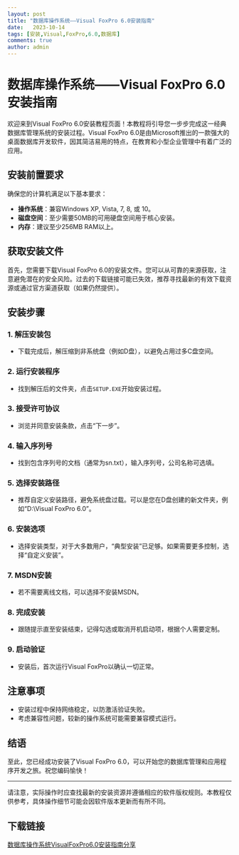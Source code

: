 ```yaml
---
layout: post
title: "数据库操作系统——Visual FoxPro 6.0安装指南"
date:   2023-10-14
tags: [安装,Visual,FoxPro,6.0,数据库]
comments: true
author: admin
---
```

# 数据库操作系统——Visual FoxPro 6.0安装指南

欢迎来到Visual FoxPro 6.0安装教程页面！本教程将引导您一步步完成这一经典数据库管理系统的安装过程。Visual FoxPro 6.0是由Microsoft推出的一款强大的桌面数据库开发软件，因其简洁易用的特点，在教育和小型企业管理中有着广泛的应用。

## 安装前置要求

确保您的计算机满足以下基本要求：
- **操作系统**：兼容Windows XP, Vista, 7, 8, 或 10。
- **磁盘空间**：至少需要50MB的可用硬盘空间用于核心安装。
- **内存**：建议至少256MB RAM以上。

## 获取安装文件

首先，您需要下载Visual FoxPro 6.0的安装文件。您可以从可靠的来源获取，注意避免潜在的安全风险。过去的下载链接可能已失效，推荐寻找最新的有效下载资源或通过官方渠道获取（如果仍然提供）。

## 安装步骤

### 1. 解压安装包
- 下载完成后，解压缩到非系统盘（例如D盘），以避免占用过多C盘空间。

### 2. 运行安装程序
- 找到解压后的文件夹，点击`SETUP.EXE`开始安装过程。

### 3. 接受许可协议
- 浏览并同意安装条款，点击“下一步”。

### 4. 输入序列号
- 找到包含序列号的文档（通常为sn.txt），输入序列号，公司名称可选填。

### 5. 选择安装路径
- 推荐自定义安装路径，避免系统盘过载。可以是您在D盘创建的新文件夹，例如“D:\Visual FoxPro 6.0”。

### 6. 安装选项
- 选择安装类型，对于大多数用户，“典型安装”已足够。如果需要更多控制，选择“自定义安装”。

### 7. MSDN安装
- 若不需要离线文档，可以选择不安装MSDN。

### 8. 完成安装
- 跟随提示直至安装结束，记得勾选或取消开机启动项，根据个人需要定制。

### 9. 启动验证
- 安装后，首次运行Visual FoxPro以确认一切正常。

## 注意事项
- 安装过程中保持网络稳定，以防激活验证失败。
- 考虑兼容性问题，较新的操作系统可能需要兼容模式运行。

## 结语
至此，您已经成功安装了Visual FoxPro 6.0，可以开始您的数据库管理和应用程序开发之旅。祝您编码愉快！

---

请注意，实际操作时应查找最新的安装资源并遵循相应的软件版权规则。本教程仅供参考，具体操作细节可能会因软件版本更新而有所不同。

## 下载链接

[数据库操作系统VisualFoxPro6.0安装指南分享](https://pan.quark.cn/s/3e8aa8cffc99)